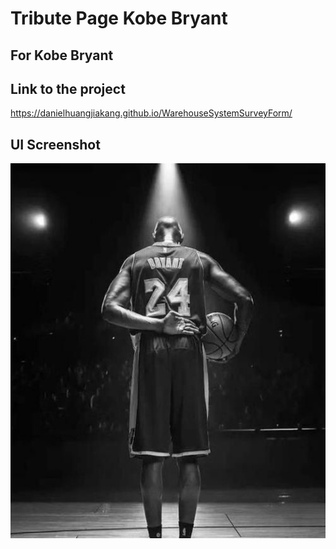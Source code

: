 # Tribute Page Kobe Bryant

## For Kobe Bryant

## Link to the project
https://danielhuangjiakang.github.io/WarehouseSystemSurveyForm/

## UI Screenshot

<img src="https://github.com/DanielHuangjiakang/Tribute_Page-Kobe_Bryant/blob/main/Kobe.jpg?raw=true" width="600" height="600"/>
